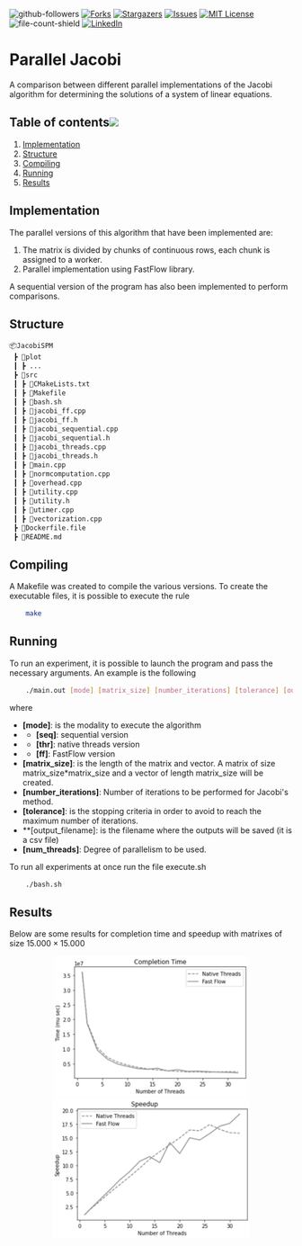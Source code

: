 <div id="top"></div>

    
![github-followers]
[![Forks][forks-shield]][forks-url]
[![Stargazers][stars-shield]][stars-url]
[![Issues][issues-shield]][issues-url]
[![MIT License][license-shield]][license-url]
![file-count-shield]
[![LinkedIn][linkedin-shield]][linkedin-url]

# Parallel Jacobi

A comparison between different parallel implementations of the Jacobi algorithm for determining the solutions of a system of linear equations.

## Table of contents[![](./docs/img/pin.svg)](#table-of-contents)
1. [Implementation](#implementation)
2. [Structure](#structure)
3. [Compiling](#compiling)
4. [Running](#running)
5. [Results](#results)

## Implementation

The parallel versions of this algorithm that have been implemented are:

1. The matrix is divided by chunks of continuous rows, each chunk is assigned to a worker.
2. Parallel implementation using FastFlow library.

A sequential version of the program has also been implemented to perform comparisons.

## Structure

```
📦JacobiSPM
 ┣ 📂plot
 ┃ ┣ ...
 ┣ 📂src
 ┃ ┣ 📜CMakeLists.txt
 ┃ ┣ 📜Makefile
 ┃ ┣ 📜bash.sh
 ┃ ┣ 📜jacobi_ff.cpp
 ┃ ┣ 📜jacobi_ff.h
 ┃ ┣ 📜jacobi_sequential.cpp
 ┃ ┣ 📜jacobi_sequential.h
 ┃ ┣ 📜jacobi_threads.cpp
 ┃ ┣ 📜jacobi_threads.h
 ┃ ┣ 📜main.cpp
 ┃ ┣ 📜normcomputation.cpp
 ┃ ┣ 📜overhead.cpp
 ┃ ┣ 📜utility.cpp
 ┃ ┣ 📜utility.h
 ┃ ┣ 📜utimer.cpp
 ┃ ┣ 📜vectorization.cpp
 ┣ 📜Dockerfile.file
 ┣ 📜README.md                     
```

## Compiling

A Makefile was created to compile the various versions. To create the executable files, it is possible to execute the rule

```bash
    make
```

## Running

To run an experiment, it is possible to launch the program and pass the necessary arguments. An example is the following

```bash
    ./main.out [mode] [matrix_size] [number_iterations] [tolerance] [output_filename] [num_threads]
``` 

where
- **[mode]**: is the modality to execute the algorithm 
- - **[seq]**: sequential version
- - **[thr]**: native threads version
- - **[ff]**: FastFlow version
- **[matrix_size]**: is the length of the matrix and vector. A matrix of size matrix_size*matrix_size and a vector of length matrix_size will be created.
- **[number_iterations]**: Number of iterations to be performed for Jacobi's method.
- **[tolerance]**: is the stopping criteria in order to avoid to reach the maximum number of iterations.
- **[output_filename]: is the filename where the outputs will be saved (it is a csv file)
- **[num_threads]**: Degree of parallelism to be used.

To run all experiments at once run the file execute.sh

```bash
    ./bash.sh
``` 

## Results

Below are some results for completion time and speedup with matrixes of size $15.000 \times 15.000$

<p align="center">
<img src="plot/completiontime_15000size.png" height="250" />
<img src="plot/speedup_100iter_15000size_false.png" height="250" />
</p>


<!-- MARKDOWN LINKS & IMAGES -->
<!-- https://www.markdownguide.org/basic-syntax/#reference-style-links -->
[forks-shield]: https://img.shields.io/github/forks/robbespo00/jacobi-spm
[forks-url]: https://github.com/robbespo00/jacobi-spm/network/members
[stars-shield]: https://img.shields.io/github/stars/robbespo00/jacobi-spm
[stars-url]: https://github.com/robbespo00/jacobi-spm/stargazers
[issues-shield]: https://img.shields.io/github/issues/robbespo00/jacobi-spm
[issues-url]: https://github.com/othneildrew/Best-README-Template/issues
[license-shield]: https://img.shields.io/github/license/robbespo00/jacobi-spm
[license-url]: https://github.com/othneildrew/Best-README-Template/blob/master/LICENSE.txt
[github-followers]: https://img.shields.io/github/followers/robbespo00?style=social
[file-count-shield]: https://img.shields.io/github/directory-file-count/robbespo00/jacobi-spm
[linkedin-shield]: https://img.shields.io/badge/-LinkedIn-black.svg?style=plastic&logo=linkedin&color=blue
[linkedin-url]: https://www.linkedin.com/in/roberto-esposito-964a46176/
